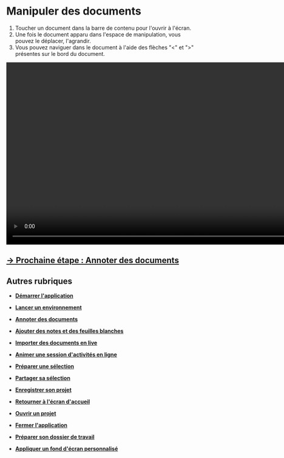 # Manipuler des documents

1. Toucher un document dans la barre de contenu pour l'ouvrir à l'écran.
2. Une fois le document apparu dans l'espace de manipulation, vous pouvez le déplacer, l'agrandir.
3. Vous pouvez naviguer dans le document à l'aide des flèches "<" et ">" présentes sur le bord du document.

<video controls muted loop autoplay width="864" height="480">
	<source src="./media/manipulate-docs.mp4" type="video/mp4">
</video>

## [&rarr; Prochaine étape : Annoter des documents](./annotate.md)

## Autres rubriques 
* [**Démarrer l'application**](./start-app.md)
* [**Lancer un environnement**](./new-universe.md)
* [**Annoter des documents**](./annotate.md)
* [**Ajouter des notes et des feuilles blanches**](./add-notes.md)
* [**Importer des documents en live**](./import-docs.md)
* [**Animer une session d'activités en ligne**](./companion.md)
* [**Préparer une sélection**](./prepare-selection.md)
* [**Partager sa sélection**](./share-selection.md)
* [**Enregistrer son projet**](./save-project.md)
* [**Retourner à l'écran d'accueil**](./back-home.md)
* [**Ouvrir un projet**](./open-project.md)
* [**Fermer l'application**](./close-app.md)

* [**Préparer son dossier de travail**](./prepare-content.md)
* [**Appliquer un fond d'écran personnalisé**](./change-background.md)
